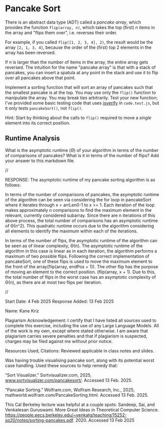# Pancake Sort

There is an abstract data type (ADT) called a *pancake array*, which provides
the function `flip(array, n)`, which takes the top (first) $n$ items in the
array and "flips them over", i.e. reverses their order.

For example, if you called `flip([1, 2, 3, 4], 2)`, the result would
be the array  `[2, 1, 3, 4]`, because the order of the (first) top 2
elements in the array has been reversed.

If $n$ is larger than the number of items in the array, the entire array gets
reversed. The intuition for the name "pancake array" is that with a stack of
pancakes, you can insert a spatula at any point in the stack and use it to flip
over all pancakes above that point.

Implement a sorting function that will sort an array of pancakes such that the
smallest pancake is at the top. You may use only the `flip()` function to
manipulate the array. You may break ties arbitrarily. Test your new function;
I've provided some basic testing code that uses
[jsverify](https://jsverify.github.io/) in `code.test.js`, but it only tests
`pancakeSort()`, not `flip()`.

Hint: Start by thinking about the calls to `flip()` required to move a *single*
element into its correct position.

## Runtime Analysis

What is the asymptotic runtime ($\Theta$) of your algorithm in terms of the
number of comparisons of pancakes? What is it in terms of the number of flips?
Add your answer to this markdown file.

//

RESPONSE:
The asymptotic runtime of my pancake sorting algorithm is as follows:

In terms of the number of comparisons of pancakes, the asymptotic runtime of the algorithm can be seen via considering the for loop in pancakeSort where it iterates through x = arrLen0-1 to x >= 1. 
Each iteration of the loop makes approximately n comparisons to find the maximum element in the relevant, currently considered subarray.
Since there are n iterations of this above process, the total number of comparisons has an asymptotic runtime of Θ(n^2).
This quadratic runtime occurs due to the algorithm considering all elements to identify the maximum within each of the iterations.

In terms of the number of flips, the asymptotic runtime of the algorithm can be seen as of linear complexity, Θ(n).
The asymptotic runtime of the algorithm in this case is linear as in each iteration, the algorithm performs a maximum of two possible flips.
Following the correct implementation of pancakeSort, one of these flips is used to move the maximum element to the front of the array(flip(array, endPos + 1)).
The other flip has the purpose of moving an element to the correct position. (flip(array, x + 1). 
Due to this, the total number of flips in the worst case has an asymptotic complexity of Θ(n), as there are at most two flips per iteration.

//

Start Date: 4 Feb 2025
Response Added: 13 Feb 2025

Name: Kane Kriz

Plagiarism Acknowledgement: I certify that I have listed all sources used to complete this exercise, including the use of any Large Language Models. All of the work is my own, except where stated otherwise. I am aware that plagiarism carries severe penalties and that if plagiarism is suspected, charges may be filed against me without prior notice.

Resources Used, Citations:
Reviewed applicable in class notes and slides.

Was having trouble visualising pancake sort, along with its potential worst case handling. Used these sources to help remedy that:

“Sort Visualizer.” Sortvisualizer.com, 2025, www.sortvisualizer.com/pancakesort/. Accessed 13 Feb. 2025.

“Pancake Sorting.” Wolfram.com, Wolfram Research, Inc., 2025, mathworld.wolfram.com/PancakeSorting.html. Accessed 13 Feb. 2025.

This Cal Berkeley lecture was helpful at a couple spots:
Sandeep, Sai, and Venkatesan Guruswami. More Great Ideas in Theoretical Computer Science. https://people.eecs.berkeley.edu/~venkatg/teaching/15252-sp20/notes/sorting-pancakes.pdf. 2020. Accessed 13 Feb 2025


